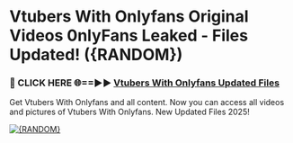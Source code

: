 # Vtubers With Onlyfans Original Videos 0nlyFans Leaked - Files Updated! ({RANDOM})

<h3>🔴 CLICK HERE 🌐==►► <a href="https://betterlinks.top/A2PfLJ" rel="nofollow">Vtubers With Onlyfans Updated Files</a></h3>

Get Vtubers With Onlyfans and all content. Now you can access all videos and pictures of Vtubers With Onlyfans. New Updated Files 2025!

[![{RANDOM}](https://i.imgur.com/ppqm5kG.gif)](https://betterlinks.top/A2PfLJ)
